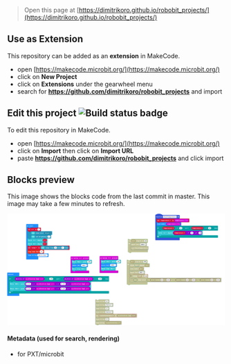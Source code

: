 
> Open this page at [https://dimitrikoro.github.io/robobit_projects/](https://dimitrikoro.github.io/robobit_projects/)

## Use as Extension

This repository can be added as an **extension** in MakeCode.

* open [https://makecode.microbit.org/](https://makecode.microbit.org/)
* click on **New Project**
* click on **Extensions** under the gearwheel menu
* search for **https://github.com/dimitrikoro/robobit_projects** and import

## Edit this project ![Build status badge](https://github.com/dimitrikoro/robobit_projects/workflows/MakeCode/badge.svg)

To edit this repository in MakeCode.

* open [https://makecode.microbit.org/](https://makecode.microbit.org/)
* click on **Import** then click on **Import URL**
* paste **https://github.com/dimitrikoro/robobit_projects** and click import

## Blocks preview

This image shows the blocks code from the last commit in master.
This image may take a few minutes to refresh.

![A rendered view of the blocks](https://github.com/dimitrikoro/robobit_projects/raw/master/.github/makecode/blocks.png)

#### Metadata (used for search, rendering)

* for PXT/microbit
<script src="https://makecode.com/gh-pages-embed.js"></script><script>makeCodeRender("{{ site.makecode.home_url }}", "{{ site.github.owner_name }}/{{ site.github.repository_name }}");</script>
